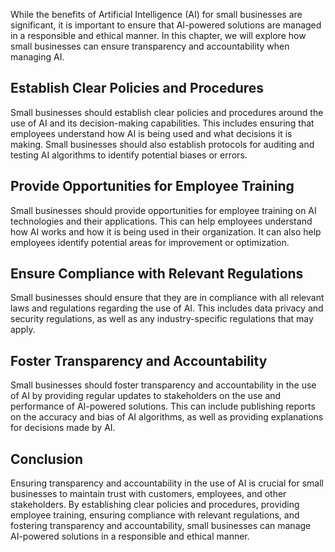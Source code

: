 
While the benefits of Artificial Intelligence (AI) for small businesses are significant, it is important to ensure that AI-powered solutions are managed in a responsible and ethical manner. In this chapter, we will explore how small businesses can ensure transparency and accountability when managing AI.

Establish Clear Policies and Procedures
---------------------------------------

Small businesses should establish clear policies and procedures around the use of AI and its decision-making capabilities. This includes ensuring that employees understand how AI is being used and what decisions it is making. Small businesses should also establish protocols for auditing and testing AI algorithms to identify potential biases or errors.

Provide Opportunities for Employee Training
-------------------------------------------

Small businesses should provide opportunities for employee training on AI technologies and their applications. This can help employees understand how AI works and how it is being used in their organization. It can also help employees identify potential areas for improvement or optimization.

Ensure Compliance with Relevant Regulations
-------------------------------------------

Small businesses should ensure that they are in compliance with all relevant laws and regulations regarding the use of AI. This includes data privacy and security regulations, as well as any industry-specific regulations that may apply.

Foster Transparency and Accountability
--------------------------------------

Small businesses should foster transparency and accountability in the use of AI by providing regular updates to stakeholders on the use and performance of AI-powered solutions. This can include publishing reports on the accuracy and bias of AI algorithms, as well as providing explanations for decisions made by AI.

Conclusion
----------

Ensuring transparency and accountability in the use of AI is crucial for small businesses to maintain trust with customers, employees, and other stakeholders. By establishing clear policies and procedures, providing employee training, ensuring compliance with relevant regulations, and fostering transparency and accountability, small businesses can manage AI-powered solutions in a responsible and ethical manner.
